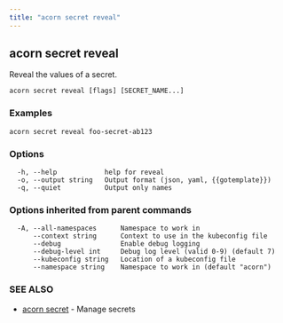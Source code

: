 ```yaml
---
title: "acorn secret reveal"
---
```

## acorn secret reveal

Reveal the values of a secret.

```
acorn secret reveal [flags] [SECRET_NAME...]
```

### Examples

```
acorn secret reveal foo-secret-ab123
```

### Options

```
  -h, --help            help for reveal
  -o, --output string   Output format (json, yaml, {{gotemplate}})
  -q, --quiet           Output only names
```

### Options inherited from parent commands

```
  -A, --all-namespaces      Namespace to work in
      --context string      Context to use in the kubeconfig file
      --debug               Enable debug logging
      --debug-level int     Debug log level (valid 0-9) (default 7)
      --kubeconfig string   Location of a kubeconfig file
      --namespace string    Namespace to work in (default "acorn")
```

### SEE ALSO

* [acorn secret](acorn_secret.md)	 - Manage secrets

